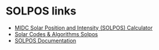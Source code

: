 SOLPOS links
============

* [MIDC Solar Position and Intensity (SOLPOS) Calculator](http://www.nrel.gov/midc/solpos/solpos.html)
* [Solar Codes & Algorithms Solpos](http://rredc.nrel.gov/solar/codesandalgorithms/solpos/)
* [SOLPOS Documentation](http://rredc.nrel.gov/solar/codesandalgorithms/solpos/aboutsolpos.html)
